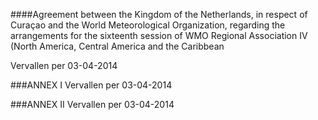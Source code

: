 <meta http-equiv='Content-Type' content='text/html; charset=utf-8' />


####Agreement between the Kingdom of the Netherlands, in respect of Curaçao and the World Meteorological Organization, regarding the arrangements for the sixteenth session of WMO Regional Association IV (North America, Central America and the Caribbean

Vervallen per 03-04-2014 

###ANNEX I 
Vervallen per 03-04-2014 

###ANNEX II 
Vervallen per 03-04-2014 


